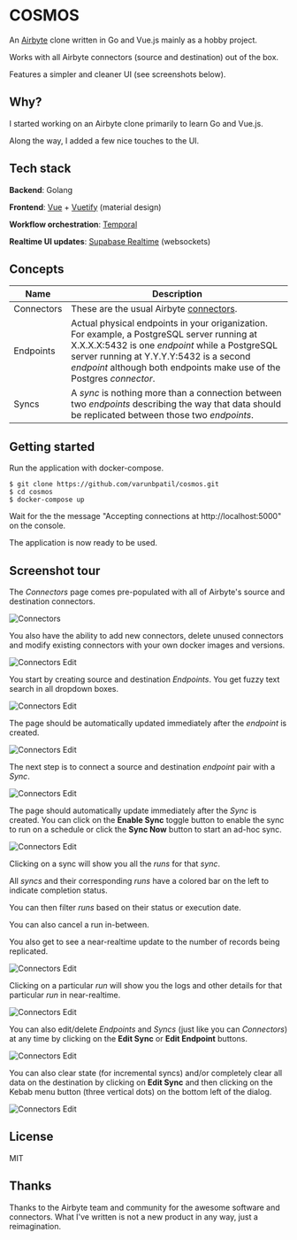 # COSMOS

An [Airbyte](https://github.com/airbytehq/airbyte) clone written in Go and Vue.js mainly as a hobby project.

Works with all Airbyte connectors (source and destination) out of the box.

Features a simpler and cleaner UI (see screenshots below).

## Why?

I started working on an Airbyte clone primarily to learn Go and Vue.js.

Along the way, I added a few nice touches to the UI.

## Tech stack

**Backend**: Golang

**Frontend**: [Vue](https://vuejs.org/) + [Vuetify](https://vuetifyjs.com/en/) (material design)

**Workflow orchestration**: [Temporal](https://temporal.io/)

**Realtime UI updates**: [Supabase Realtime](https://github.com/supabase/realtime) (websockets)

## Concepts

| Name       | Description                                                                                                                                                                                                                                                        |
| ----       | -----------                                                                                                                                                                                                                                                        |
| Connectors | These are the usual Airbyte [connectors](https://docs.airbyte.io/integrations).                                                                                                                                                                                    |
| Endpoints  | Actual physical endpoints in your origanization. For example, a PostgreSQL server running at X.X.X.X:5432 is one *endpoint* while a PostgreSQL server running at Y.Y.Y.Y:5432 is a second *endpoint* although both endpoints make use of the Postgres *connector*. |
| Syncs      | A *sync* is nothing more than a connection between two *endpoints* describing the way that data should be replicated between those two *endpoints*.                                                                                                                    |

## Getting started

Run the application with docker-compose.

    $ git clone https://github.com/varunbpatil/cosmos.git
    $ cd cosmos
    $ docker-compose up

Wait for the the message "Accepting connections at http://localhost:5000" on the console.

The application is now ready to be used.

## Screenshot tour

The *Connectors* page comes pre-populated with all of Airbyte's source and destination connectors.

![Connectors](images/connectors.png)

You also have the ability to add new connectors, delete unused connectors and
modify existing connectors with your own docker images and versions.

![Connectors Edit](images/connectors_edit.png)

You start by creating source and destination *Endpoints*. You get fuzzy text
search in all dropdown boxes.

![Connectors Edit](images/endpoints_create.png)

The page should be automatically updated immediately after the *endpoint* is created.

![Connectors Edit](images/endpoints.png)

The next step is to connect a source and destination *endpoint* pair with a *Sync*.

![Connectors Edit](images/syncs_create.png)

The page should automatically update immediately after the *Sync* is created. You can
click on the **Enable Sync** toggle button to enable the sync to run on a schedule or
click the **Sync Now** button to start an ad-hoc sync.

![Connectors Edit](images/syncs.png)

Clicking on a sync will show you all the *runs* for that *sync*.

All *syncs* and their corresponding *runs* have a colored bar on the left to indicate completion status.

You can then filter *runs* based on their status or execution date.

You can also cancel a run in-between.

You also get to see a near-realtime update to the number of records being replicated.

![Connectors Edit](images/runs.png)

Clicking on a particular *run* will show you the logs and other details for
that particular *run* in near-realtime.

![Connectors Edit](images/logs.png)

You can also edit/delete *Endpoints* and *Syncs* (just like you can
*Connectors*) at any time by clicking on the **Edit Sync** or **Edit Endpoint**
buttons.

![Connectors Edit](images/syncs_edit.png)

You can also clear state (for incremental syncs) and/or completely clear all
data on the destination by clicking on **Edit Sync** and then clicking on the
Kebab menu button (three vertical dots) on the bottom left of the dialog.

![Connectors Edit](images/clear_state.png)

## License
MIT

## Thanks
Thanks to the Airbyte team and community for the awesome software and
connectors. What I've written is not a new product in any way, just a
reimagination.
